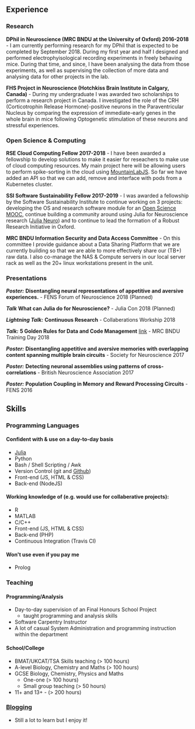 ## Experience

### Research
**DPhil in Neuroscience (MRC BNDU at the University of Oxford) 2016-2018** - I am currently performing research for my DPhil that is expected to be completed by September 2018. During my first year and half I designed and performed electrophyisological recording experiments in freely behaving mice. During that time, and since, I have been analysing the data from those experiments, as well as supervising the collection of more data and analysing data for other projects in the lab.

**FHS Project in Neuroscience (Hotchkiss Brain Institute in Calgary, Canada)** - During my undergraduate I was awarded two scholarships to perform a research project in Canada. I investigated the role of the CRH (Corticotrophin Release Hormone)-positive neurons in the Paraventricular Nucleus by comparing the expression of immediate-early genes in the whole brain in mice following Optogenetic stimulation of these neurons and stressful experiences.

### Open Science & Computing
**RSE Cloud Computing Fellow 2017-2018** - I have been awarded a fellowship to develop solutions to make it easier for reseachers to make use of cloud computing resources. My main project here will be allowing users to perform spike-sorting in the cloud using [MountainLabJS](https://github.com/flatironinstitute/mountainlab-js). So far we have added an API so that we can add, remove and interface with pods from a Kubernetes cluster.

**SSI Software Sustainability Fellow 2017-2019** - I was awarded a fellowship by the Software Sustainability Institute to continue working on 3 projects: developing the OS and research software module for an [Open Science MOOC](https://opensciencemooc.eu/about-us/production-team/), continue building a community around using Julia for Neuroscience research ([Julia Neuro](https://julianeuro.github.io/)) and to continue to lead the formation of a Robust Research Initiative in Oxford. 

**MRC BNDU Information Security and Data Access Committee** - On this committee I provide guidance about a Data Sharing Platform that we are currently building so that we are able to more effectively share our (TB+) raw data. I also co-manage the NAS & Compute servers in our local server rack as well as the 20+ linux workstations present in the unit. 

### Presentations
***Poster:*** **Disentangling neural representations of appetitive and aversive experiences.** - FENS Forum of Neuroscience 2018 (Planned)

***Talk*** **What can Julia do for Neuroscience?** - Julia Con 2018 (Planned)

***Lightning Talk:*** **Continuous Research** - Collaberations Workship 2018  

***Talk:*** **5 Golden Rules for Data and Code Management** [link](https://alexmorley.me/projects/SSIFellowship/data-talk/) - MRC BNDU Training Day 2018  
 
***Poster:*** **Disentangling appetitive and aversive memories with overlapping content spanning multiple brain circuits** - Society for Neuroscience 2017  

***Poster:*** **Detecting neuronal assemblies using patterns of cross-correlations** - British Neuroscience Association 2017  

***Poster:*** **Population Coupling in Memory and Reward Processing Circuits** - FENS 2016  


## Skills
### Programming Languages
#### Confident with & use on a day-to-day basis
- [Julia](http://julialang.org)
- Python
- Bash / Shell Scripting / Awk
- Version Control (git and [Github](https://github.com/alexmorley))
- Front-end (JS, HTML & CSS)
- Back-end (NodeJS)

#### Working knowledge of (e.g. would use for collaberative projects):
- R
- MATLAB
- C/C++
- Front-end (JS, HTML & CSS)
- Back-end (PHP)
- Continuous Integration (Travis CI)

#### Won't use even if you pay me
- Prolog

### Teaching

#### Programming/Analysis
- Day-to-day supervision of an Final Honours School Project
	- taught programming and analysis skills
- Software Carpentry Instructor
- A lot of casual System Administration and programming instruction within the department

#### School/College
- BMAT/UKCAT/TSA Skills teaching (> 100 hours)
- A-level Biology, Chemistry and Maths (> 100 hours)
- GCSE Biology, Chemistry, Physics and Maths
	- One-one (> 100 hours)
	- Small group teaching (> 50 hours)
- 11+ and 13+ - (> 200 hours)

### [Blogging](http://alexmorley.me/)
- Still a lot to learn but I enjoy it!
